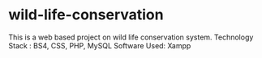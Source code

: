 # wild-life-conservation
This is a web based project on wild life conservation system.
Technology Stack : BS4, CSS, PHP, MySQL
Software Used: Xampp


